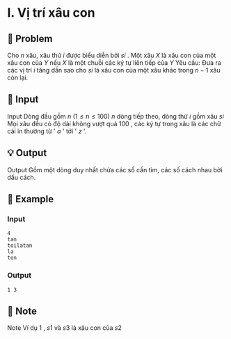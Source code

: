 # I. Vị trí xâu con

## 📖 Problem

Cho
$n$
xâu, xâu thứ
$i$
được biểu diễn bởi
$si$
.
Một xâu
$X$
là xâu con của một xâu con của
$Y$
nếu
$X$
là một chuỗi các ký tự liên tiếp của
$Y$
Yêu cầu:
Đưa ra các vị trí
$i$
tăng dần sao cho
$si$
là xâu con của một xâu khác trong
$n- 1$
xâu còn lại.


## 🧩 Input

Input
Dòng đầu gồm
$n$
$(1 ≤n≤ 100)$
$n$
dòng tiếp theo, dòng thứ
$i$
gồm xâu
$si$
Mọi xâu đều có độ dài không vượt quá
$100$
, các ký tự trong xâu là các chữ cái in thường từ '
$a$
' tới '
$z$
'.


## 💡 Output

Output
Gồm một dòng duy nhất chứa các số cần tìm, các số cách nhau bởi dấu cách.


## 🧠 Example

### Input

```text
4
tan
toilatan
la
ton
```

### Output

```text
1 3
```



## 📝 Note

Note
Ví dụ
$1$
,
$s1$
và
$s3$
là xâu con của
$s2$

